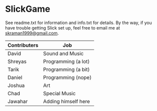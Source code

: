 SlickGame
=========

See readme.txt for information and info.txt for details.
By the way, if you have trouble getting Slick set up, feel free to email me at skraman1999@gmail.com.

|    Contributers   |      Job      |
| ------------- | ------------- |
| David         | Sound and Music   |
| Shreyas       | Programming (a lot)   |
| Tarik         | Programming (a bit)   |
| Daniel        | Programming (nope)   |
| Joshua        | Art   |
| Chad          | Special Music   |
| Jawahar       | Adding himself here   |
